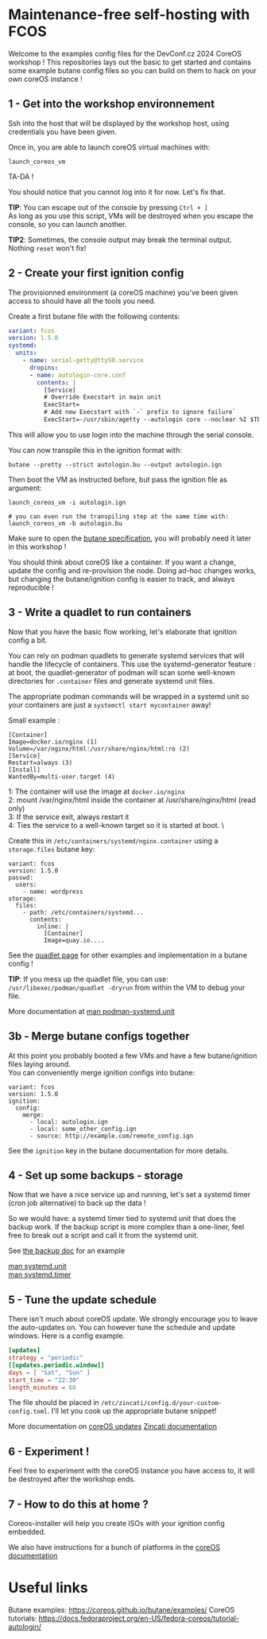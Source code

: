 # Maintenance-free self-hosting with FCOS

Welcome to the examples config files for the DevConf.cz 2024 CoreOS workshop ! 
This repositories lays out the basic to get started and contains some example butane config files so you can 
build on them to hack on your own coreOS instance ! 

## 1 - Get into the workshop environnement

Ssh into the host that will be displayed by the workshop host, using credentials you have been given. 

Once in, you are able to launch coreOS virtual machines with:  

```
launch_coreos_vm
```
TA-DA ! 

You should notice that you cannot log into it for now. Let's fix that.

**TIP**: You can escape out of the console by pressing `Ctrl + ]` \
As long as you use this script, VMs will be destroyed when you escape the console, so you can launch another.

**TIP2**: Sometimes, the console output may break the terminal output. Nothing `reset` won't fix!
## 2 - Create your first ignition config 

The provisionned environment (a coreOS machine) you've been given access to should have all the tools you need.

Create a first butane file with the following contents: 
```yaml
variant: fcos
version: 1.5.0
systemd:
  units:
    - name: serial-getty@ttyS0.service
      dropins:
      - name: autologin-core.conf
        contents: |
          [Service]
          # Override Execstart in main unit
          ExecStart=
          # Add new Execstart with `-` prefix to ignore failure`
          ExecStart=-/usr/sbin/agetty --autologin core --noclear %I $TERM
```
This will allow you to use login into the machine through the serial console.

You can now transpile this in the ignition format with:
```
butane --pretty --strict autologin.bu --output autologin.ign
```

Then boot the VM as instructed before, but pass the ignition file as argument:
```
launch_coreos_vm -i autologin.ign

# you can even run the transpiling step at the same time with: 
launch_coreos_vm -b autologin.bu
```

Make sure to open the [butane specification](https://coreos.github.io/butane/specs/), you will probably need it later in this workshop ! 

You should think about coreOS like a container. If you want a change, update the config and re-provision the node.
Doing ad-hoc changes works, but changing the butane/ignition config is easier to track, and always reproducible !


## 3 - Write a quadlet to run containers


Now that you have the basic flow working, let's elaborate that ignition config a bit. 

You can rely on podman quadlets to generate systemd services that will handle the lifecycle of containers.
This use the systemd-generator feature : at boot, the quadlet-generator of podman will scan some well-known directories
for `.container` files and generate systemd unit files. 
    
The appropriate podman commands will be wrapped in a systemd unit so your containers are just a `systemctl start mycontainer` away!

Small example : 
```
[Container]
Image=docker.io/nginx (1)
Volume=/var/nginx/html:/usr/share/nginx/html:ro (2)
[Service]
Restart=always (3) 
[Install]
WantedBy=multi-user.target (4)
```
1: The container will use the image at `docker.io/nginx` \
2: mount /var/nginx/html inside the container at /usr/share/nginx/html (read only) \
3: If the service exit, always restart it \
4: Ties the service to a well-known target so it is started at boot. \

Create this in `/etc/containers/systemd/nginx.container` using a `storage.files` butane key:
```
variant: fcos
version: 1.5.0
passwd:
  users:
    - name: wordpress
storage:
  files:
    - path: /etc/containers/systemd...
      contents:
        inline: |
          [Container]
          Image=quay.io....
```

See the [quadlet page](./quadlet.md) for other examples and implementation in a butane config !

**TIP**: If you mess up the quadlet file, you can use: 
`/usr/libexec/podman/quadlet -dryrun` from within the VM to debug your file. 

More documentation at [man podman-systemd.unit](https://docs.podman.io/en/latest/markdown/podman-systemd.unit.5.html)


## 3b - Merge butane configs together

At this point you probably booted a few VMs and have a few butane/ignition files laying around. \
You can conveniently merge ignition configs into butane: 
```
variant: fcos
version: 1.5.0
ignition:
  config:
    merge:
      - local: autologin.ign 
      - local: some_other_config.ign 
      - source: http://example.com/remote_config.ign 
```

See the `ignition` key in the butane documentation for more details.

## 4 - Set up some backups - storage

Now that we have a nice service up and running, let's set a systemd timer (cron job alternative) to back up the data ! 

So we would have: a systemd timer tied to systemd unit that does the backup work. If the backup script is more complex
than a one-liner, feel free to break out a script and call it from the systemd unit. 

See [the backup doc](./backup.md) for an example

[man systemd.unit](https://www.man7.org/linux/man-pages/man5/systemd.unit.5.html) \
[man systemd.timer](https://www.man7.org/linux/man-pages/man5/systemd.timer.5.html)

## 5 - Tune the update schedule

There isn't much about coreOS update. We strongly encourage you to leave the auto-updates on.
You can however tune the schedule and update windows. Here is a config example.

```toml
[updates]
strategy = "periodic"
[[updates.periodic.window]]
days = [ "Sat", "Sun" ]
start_time = "22:30"
length_minutes = 60
```
The file should be placed in `/etc/zincati/config.d/your-custom-config.toml`. I'll let you cook up the appropriate 
butane snippet!

More documentation on [coreOS updates](https://docs.fedoraproject.org/en-US/fedora-coreos/auto-updates/)
[Zincati documentation](https://coreos.github.io/zincati/)

## 6 - Experiment ! 

Feel free to experiment with the coreOS instance you have access to, it will be destroyed after the workshop ends.

## 7 - How to do this at home ?

Coreos-installer will help you create ISOs with your ignition config embedded. 

We also have instructions for a bunch of platforms in the [coreOS documentation](https://docs.fedoraproject.org/en-US/fedora-coreos/bare-metal/)

# Useful links

Butane examples: https://coreos.github.io/butane/examples/
CoreOS tutorials: https://docs.fedoraproject.org/en-US/fedora-coreos/tutorial-autologin/

